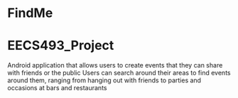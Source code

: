 # FindMe
# EECS493_Project
Android application that allows users to create events that they can share with friends or the public
Users can search around their areas to find events around them, 
ranging from hanging out with friends to parties and occasions at bars and restaurants
